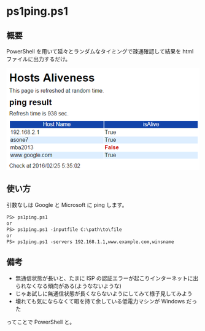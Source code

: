 # ps1ping.ps1

## 概要
PowerShell を用いて延々とランダムなタイミングで疎通確認して結果を html ファイルに出力するだけ。

!["html スクショ"](./screenshot.png)

## 使い方
引数なしは Google と Microsoft に ping します。
```
PS> ps1ping.ps1
or
PS> ps1ping.ps1 -inputfile C:\path\to\file
or
PS> ps1ping.ps1 -servers 192.168.1.1,www.example.com,winsname
```

## 備考
- 無通信状態が長いと、たまに ISP の認証エラーが起こりインターネットに出られなくなる傾向がある(ようなないような)
- じゃあ試しに無通信状態が長くならないようにしてみて様子見してみよう
- 壊れても気にならなくて暇を持て余している低電力マシンが Windows だった

ってことで PowerShell と。
